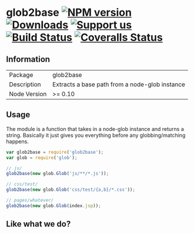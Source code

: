 # glob2base [![NPM version][npm-image]][npm-url] [![Downloads][downloads-image]][npm-url] [![Support us][gittip-image]][gittip-url] [![Build Status][travis-image]][travis-url] [![Coveralls Status][coveralls-image]][coveralls-url]


## Information

<table>
<tr>
<td>Package</td><td>glob2base</td>
</tr>
<tr>
<td>Description</td>
<td>Extracts a base path from a node-glob instance</td>
</tr>
<tr>
<td>Node Version</td>
<td>>= 0.10</td>
</tr>
</table>

## Usage

The module is a function that takes in a node-glob instance and returns a string. Basically it just gives you everything before any globbing/matching happens.

```javascript
var glob2base = require('glob2base');
var glob = require('glob');

// js/
glob2base(new glob.Glob('js/**/*.js'));

// css/test/
glob2base(new glob.Glob('css/test/{a,b}/*.css'));

// pages/whatever/
glob2base(new glob.Glob(index.jsp));
```

## Like what we do?

[gittip-url]: https://www.gittip.com/WeAreFractal/
[gittip-image]: http://img.shields.io/gittip/WeAreFractal.svg

[downloads-image]: http://img.shields.io/npm/dm/glob2base.svg
[npm-url]: https://npmjs.org/package/glob2base
[npm-image]: http://img.shields.io/npm/v/glob2base.svg

[travis-url]: https://travis-ci.org/wearefractal/glob2base
[travis-image]: http://img.shields.io/travis/wearefractal/glob2base.svg

[coveralls-url]: https://coveralls.io/r/wearefractal/glob2base
[coveralls-image]: http://img.shields.io/coveralls/wearefractal/glob2base/master.svg
